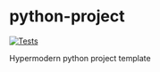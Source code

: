 # python-project

[![Tests](https://github.com/grimadas/python-project/workflows/Tests/badge.svg)](https://github.com/grimadas/python-project/actions?workflow=Tests)


Hypermodern python project template
